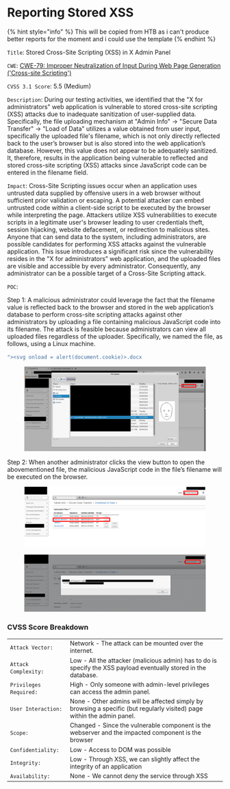 # Reporting Stored XSS

{% hint style="info" %}
This will be copied from HTB as i can't produce better reports for the moment and i could use the template
{% endhint %}

`Title`: Stored Cross-Site Scripting (XSS) in X Admin Panel

`CWE`: [CWE-79: Improper Neutralization of Input During Web Page Generation ('Cross-site Scripting')](https://cwe.mitre.org/data/definitions/79.html)

`CVSS 3.1 Score`: 5.5 (Medium)

`Description`: During our testing activities, we identified that the "X for administrators" web application is vulnerable to stored cross-site scripting (XSS) attacks due to inadequate sanitization of user-supplied data. Specifically, the file uploading mechanism at "Admin Info" -> "Secure Data Transfer" -> "Load of Data" utilizes a value obtained from user input, specifically the uploaded file's filename, which is not only directly reflected back to the user’s browser but is also stored into the web application’s database. However, this value does not appear to be adequately sanitized. It, therefore, results in the application being vulnerable to reflected and stored cross-site scripting (XSS) attacks since JavaScript code can be entered in the filename field.

`Impact`: Cross-Site Scripting issues occur when an application uses untrusted data supplied by offensive users in a web browser without sufficient prior validation or escaping. A potential attacker can embed untrusted code within a client-side script to be executed by the browser while interpreting the page. Attackers utilize XSS vulnerabilities to execute scripts in a legitimate user's browser leading to user credentials theft, session hijacking, website defacement, or redirection to malicious sites. Anyone that can send data to the system, including administrators, are possible candidates for performing XSS attacks against the vulnerable application. This issue introduces a significant risk since the vulnerability resides in the "X for administrators” web application, and the uploaded files are visible and accessible by every administrator. Consequently, any administrator can be a possible target of a Cross-Site Scripting attack.

`POC`:

Step 1: A malicious administrator could leverage the fact that the filename value is reflected back to the browser and stored in the web application’s database to perform cross-site scripting attacks against other administrators by uploading a file containing malicious JavaScript code into its filename. The attack is feasible because administrators can view all uploaded files regardless of the uploader. Specifically, we named the file, as follows, using a Linux machine.

```javascript
"><svg onload = alert(document.cookie)>.docx
```

<figure><img src="../../../.gitbook/assets/image (4) (1) (1) (1).png" alt=""><figcaption></figcaption></figure>

Step 2: When another administrator clicks the view button to open the abovementioned file, the malicious JavaScript code in the file’s filename will be executed on the browser.

<figure><img src="../../../.gitbook/assets/image (1) (1) (1) (1) (1) (1) (1) (1).png" alt=""><figcaption></figcaption></figure>

<figure><img src="../../../.gitbook/assets/image (3) (1) (1) (1) (1) (1).png" alt=""><figcaption></figcaption></figure>

### CVSS Score Breakdown

|                        |                                                                                                                         |
| ---------------------- | ----------------------------------------------------------------------------------------------------------------------- |
| `Attack Vector:`       | Network - The attack can be mounted over the internet.                                                                  |
| `Attack Complexity:`   | Low - All the attacker (malicious admin) has to do is specify the XSS payload eventually stored in the database.        |
| `Privileges Required:` | High - Only someone with admin-level privileges can access the admin panel.                                             |
| `User Interaction:`    | None - Other admins will be affected simply by browsing a specific (but regularly visited) page within the admin panel. |
| `Scope:`               | Changed - Since the vulnerable component is the webserver and the impacted component is the browser                     |
| `Confidentiality:`     | Low - Access to DOM was possible                                                                                        |
| `Integrity:`           | Low - Through XSS, we can slightly affect the integrity of an application                                               |
| `Availability:`        | None - We cannot deny the service through XSS                                                                           |
